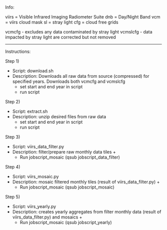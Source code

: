 
Info:

viirs = Visible Infrared Imaging Radiometer Suite
dnb = Day/Night Band
vcm = viirs cloud mask
sl = stray light
cfg = cloud free grids

vcmcfg - excludes any data contaminated by stray light
vcmslcfg - data impacted by stray light are corrected but not removed

---------------------------------------

Instructions:

Step 1)
- Script: download.sh
- Description: Downloads all raw data from source (compressed) for specified years. Downloads both vcmcfg and vcmslcfg
    + set start and end year in script
    + run script

Step 2)
- Script: extract.sh
- Description: unzip desired files from raw data
    + set start and end year in script
    + run script

Step 3)
- Script: viirs_data_filter.py
- Description: filter/prepare raw monthly data tiles
    +
    + Run jobscript_mosaic (qsub jobscript_data_filter)

Step 4)
- Script: viirs_mosaic.py
- Description: mosaic filtered monthly tiles (result of viirs_data_filter.py)
    +
    + Run jobscript_mosaic (qsub jobscript_mosaic)

Step 5)
- Script: viirs_yearly.py
- Description: creates yearly aggregates from filter monthly data (result of viirs_data_filter.py) and mosaics
    +
    + Run jobscript_mosaic (qsub jobscript_yearly)
